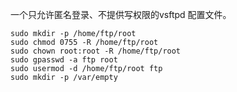 一个只允许匿名登录、不提供写权限的vsftpd 配置文件。

```shell
sudo mkdir -p /home/ftp/root
sudo chmod 0755 -R /home/ftp/root
sudo chown root:root -R /home/ftp/root
sudo gpasswd -a ftp root
sudo usermod -d /home/ftp/root ftp
sudo mkdir -p /var/empty
```

